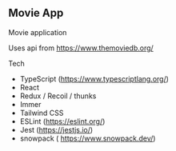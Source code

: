 ## Movie App

Movie application

Uses api from https://www.themoviedb.org/

Tech
- TypeScript (https://www.typescriptlang.org/)
- React
- Redux / Recoil / thunks
- Immer
- Tailwind CSS
- ESLint (https://eslint.org/)
- Jest (https://jestjs.io/)
- snowpack ( https://www.snowpack.dev/)
